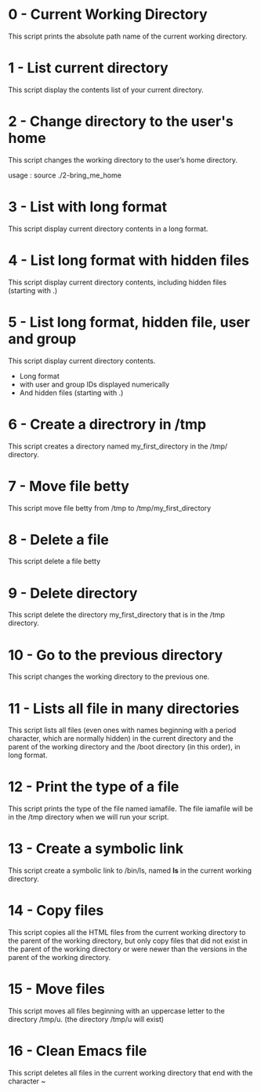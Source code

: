 # 0 - Current Working Directory

This script prints the absolute path name of the current working directory.

# 1 - List current directory

This script display the contents list of your current directory.

# 2 - Change directory to the user's home 

This script changes the working directory to the user’s home directory.

usage : source ./2-bring_me_home

# 3 - List with long format

This script display current directory contents in a long format.

# 4 - List long format with hidden files

This script display current directory contents, including hidden files (starting with .)

# 5 - List long format, hidden file, user and group

This script display current directory contents.

   - Long format
   - with user and group IDs displayed numerically
   - And hidden files (starting with .)

# 6 - Create a directrory in /tmp

This script creates a directory named my_first_directory in the /tmp/ directory.

# 7 - Move file betty 

This script move file betty from /tmp to /tmp/my_first_directory

# 8 - Delete a file

This script delete a file betty

# 9 - Delete directory

This script delete the directory my_first_directory that is in the /tmp directory.

# 10 - Go to the previous directory

This script changes the working directory to the previous one.

# 11 - Lists all file in many directories

This script lists all files (even ones with names beginning with a period character, which are normally hidden) in the current directory and the parent of the working directory and the /boot directory (in this order), in long format.

# 12 - Print the type of a file

This script prints the type of the file named iamafile. The file iamafile will be in the /tmp directory when we will run your script.

# 13 - Create a symbolic link

This script create a symbolic link to /bin/ls, named __ls__ in the current working directory. 

# 14 - Copy files

This script copies all the HTML files from the current working directory to the parent of the working directory, but only copy files that did not exist in the parent of the working directory or were newer than the versions in the parent of the working directory.

# 15 - Move files 

This script moves all files beginning with an uppercase letter to the directory /tmp/u.
(the directory /tmp/u will exist)

# 16 - Clean Emacs file

This script deletes all files in the current working directory that end with the character ~
